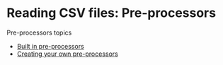 # Reading CSV files:  Pre-processors

 Pre-processors topics
- [Built in pre-processors](./Built-in.md)
- [Creating your own pre-processors](./Creating.md)